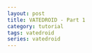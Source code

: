 ```yaml
---
layout: post
title: VATEDROID - Part 1 
category: tutorial
tags: vatedroid
series: vatedroid
---
```

